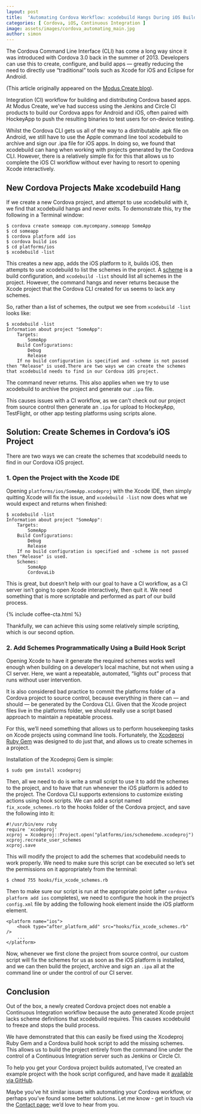 ```yaml
---
layout: post
title:  "Automating Cordova Workflow: xcodebuild Hangs During iOS Build"
categories: [ Cordova, iOS, Continuous Integration ]
image: assets/images/cordova_automating_main.jpg
author: simon
---
```

The Cordova Command Line Interface (CLI) has come a long way since it was introduced with Cordova 3.0 back in the summer of 2013. Developers can use this to create, configure, and build apps — greatly reducing the need to directly use “traditional” tools such as Xcode for iOS and Eclipse for Android.

(This article originally appeared on the [Modus Create blog](https://moduscreate.com/insights/blog/)).

Integration (CI) workflow for building and distributing Cordova based apps. At Modus Create, we’ve had success using the Jenkins and Circle CI products to build our Cordova apps for Android and iOS, often paired with HockeyApp to push the resulting binaries to test users for on-device testing.

Whilst the Cordova CLI gets us all of the way to a distributable .apk file on Android, we still have to use the Apple command line tool xcodebuild to archive and sign our .ipa file for iOS apps. In doing so, we found that xcodebuild can hang when working with projects generated by the Cordova CLI. However, there is a relatively simple fix for this that allows us to complete the iOS CI workflow without ever having to resort to opening Xcode interactively.

## New Cordova Projects Make xcodebuild Hang

If we create a new Cordova project, and attempt to use xcodebuild with it, we find that xcodebuild hangs and never exits. To demonstrate this, try the following in a Terminal window:

```
$ cordova create someapp com.mycompany.someapp SomeApp
$ cd someapp
$ cordova platform add ios
$ cordova build ios
$ cd platforms/ios
$ xcodebuild -list
```

This creates a new app, adds the iOS platform to it, builds iOS, then attempts to use xcodebuild to list the schemes in the project. A [scheme](https://developer.apple.com/library/ios/featuredarticles/XcodeConcepts/Concept-Schemes.html) is a build configuration, and `xcodebuild -list` should list all schemes in the project. However, the command hangs and never returns because the Xcode project that the Cordova CLI created for us seems to lack any schemes.

So, rather than a list of schemes, the output we see from `xcodebuild -list` looks like:

```
$ xcodebuild -list
Information about project "SomeApp":
    Targets:
        SomeApp
    Build Configurations:
        Debug
        Release
    If no build configuration is specified and -scheme is not passed then "Release" is used.There are two ways we can create the schemes that xcodebuild needs to find in our Cordova iOS project.
```

The command never returns. This also applies when we try to use xcodebuild to archive the project and generate our `.ipa` file.

This causes issues with a CI workflow, as we can’t check out our project from source control then generate an `.ipa` for upload to HockeyApp, TestFlight, or other app testing platforms using scripts alone.

## Solution: Create Schemes in Cordova’s iOS Project

There are two ways we can create the schemes that xcodebuild needs to find in our Cordova iOS project.

### 1. Open the Project with the Xcode IDE

Opening `platforms/ios/SomeApp.xcodeproj` with the Xcode IDE, then simply quitting Xcode will fix the issue, and `xcodebuild -list` now does what we would expect and returns when finished:

```
$ xcodebuild -list
Information about project "SomeApp":
    Targets:
        SomeApp
    Build Configurations:
        Debug
        Release
    If no build configuration is specified and -scheme is not passed then "Release" is used.
    Schemes:
        SomeApp
        CordovaLib
```

This is great, but doesn’t help with our goal to have a CI workflow, as a CI server isn’t going to open Xcode interactively, then quit it. We need something that is more scriptable and performed as part of our build process.

{% include coffee-cta.html %}

Thankfully, we can achieve this using some relatively simple scripting, which is our second option.

### 2. Add Schemes Programmatically Using a Build Hook Script

Opening Xcode to have it generate the required schemes works well enough when building on a developer’s local machine, but not when using a CI server. Here, we want a repeatable, automated, “lights out” process that runs without user intervention.

It is also considered bad practice to commit the platforms folder of a Cordova project to source control, because everything in there can — and should — be generated by the Cordova CLI. Given that the Xcode project files live in the platforms folder, we should really use a script based approach to maintain a repeatable process.

For this, we’ll need something that allows us to perform housekeeping tasks on Xcode projects using command line tools. Fortunately, the [Xcodeproj Ruby Gem](https://github.com/CocoaPods/Xcodeproj) was designed to do just that, and allows us to create schemes in a project.

Installation of the Xcodeproj Gem is simple:

```
$ sudo gem install xcodeproj
```

Then, all we need to do is write a small script to use it to add the schemes to the project, and to have that run whenever the iOS platform is added to the project. The Cordova CLI supports extensions to customize existing actions using hook scripts. We can add a script named `fix_xcode_schemes.rb` to the hooks folder of the Cordova project, and save the following into it:

```
#!/usr/bin/env ruby
require 'xcodeproj'
xcproj = Xcodeproj::Project.open("platforms/ios/schemedemo.xcodeproj")
xcproj.recreate_user_schemes
xcproj.save
```

This will modify the project to add the schemes that xcodebuild needs to work properly. We need to make sure this script can be executed so let’s set the permissions on it appropriately from the terminal:

```
$ chmod 755 hooks/fix_xcode_schemes.rb
```

Then to make sure our script is run at the appropriate point (after `cordova platform add ios` completes), we need to configure the hook in the project’s `config.xml` file by adding the following hook element inside the iOS platform element.

```
<platform name="ios">
    <hook type="after_platform_add" src="hooks/fix_xcode_schemes.rb" />
    ...
</platform>
```

Now, whenever we first clone the project from source control, our custom script will fix the schemes for us as soon as the iOS platform is installed, and we can then build the project, archive and sign an `.ipa` all at the command line or under the control of our CI server.

## Conclusion

Out of the box, a newly created Cordova project does not enable a Continuous Integration workflow because the auto generated Xcode project lacks scheme definitions that xcodebuild requires. This causes xcodebuild to freeze and stops the build process.

We have demonstrated that this can easily be fixed using the Xcodeproj Ruby Gem and a Cordova build hook script to add the missing schemes. This allows us to build the project entirely from the command line under the control of a Continuous Integration server such as Jenkins or Circle CI.

To help you get your Cordova project builds automated, I’ve created an example project with the hook script configured, and have made it [available via GitHub](https://github.com/ModusCreateOrg/CordovaXcodeSchemeFix).

Maybe you’ve hit similar issues with automating your Cordova workflow, or perhaps you’ve found some better solutions. Let me know - get in touch via the [Contact page](https://simonprickett.dev/contact/); we’d love to hear from you.